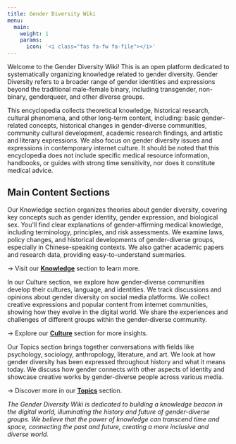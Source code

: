 ```yaml
---
title: Gender Diversity Wiki
menu:
  main:
    weight: 1
    params:
      icon: '<i class="fas fa-fw fa-file"></i>'
---
```


Welcome to the Gender Diversity Wiki! This is an open platform dedicated to systematically organizing knowledge related to gender diversity. Gender Diversity refers to a broader range of gender identities and expressions beyond the traditional male-female binary, including transgender, non-binary, genderqueer, and other diverse groups.

This encyclopedia collects theoretical knowledge, historical research, cultural phenomena, and other long-term content, including: basic gender-related concepts, historical changes in gender-diverse communities, community cultural development, academic research findings, and artistic and literary expressions. We also focus on gender diversity issues and expressions in contemporary internet culture. It should be noted that this encyclopedia does not include specific medical resource information, handbooks, or guides with strong time sensitivity, nor does it constitute medical advice.

## Main Content Sections

Our Knowledge section organizes theories about gender diversity, covering key concepts such as gender identity, gender expression, and biological sex. You'll find clear explanations of gender-affirming medical knowledge, including terminology, principles, and risk assessments. We examine laws, policy changes, and historical developments of gender-diverse groups, especially in Chinese-speaking contexts. We also gather academic papers and research data, providing easy-to-understand summaries.

-> Visit our **[Knowledge](knowledge/)** section to learn more.

In our Culture section, we explore how gender-diverse communities develop their cultures, language, and identities. We track discussions and opinions about gender diversity on social media platforms. We collect creative expressions and popular content from internet communities, showing how they evolve in the digital world. We share the experiences and challenges of different groups within the gender-diverse community.

-> Explore our **[Culture](culture/)** section for more insights.

Our Topics section brings together conversations with fields like psychology, sociology, anthropology, literature, and art. We look at how gender diversity has been expressed throughout history and what it means today. We discuss how gender connects with other aspects of identity and showcase creative works by gender-diverse people across various media.

-> Discover more in our **[Topics](topics/)** section.

*The Gender Diversity Wiki is dedicated to building a knowledge beacon in the digital world, illuminating the history and future of gender-diverse groups. We believe that the power of knowledge can transcend time and space, connecting the past and future, creating a more inclusive and diverse world.*
